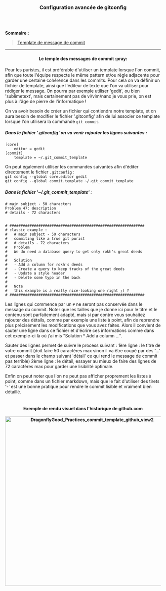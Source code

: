 <h3 align="center">
  Configuration avancée de gitconfig
</h3>

</br>
</br>

**Sommaire :**

> [Template de message de commit](#--commit-message-template)

___

<h4 align="center">
  Le temple des messages de commit :pray:
</h4>

Pour les puristes, il est préférable d'utiliser un template lorsque l'on commit, afin que toute l'équipe
respecte le même pattern et/ou règle adjacente pour garder une certaine cohérence dans les commits. 
Pour cela on va définir un fichier de template, ainsi que l'éditeur de texte que l'on va utiliser pour 
rédiger le message. On pourra par exemple utiliser 'gedit', ou bien 'sublimetext', mais certainement pas de vi/vim/nano je vous prie, on est plus à l'âge de pierre de l'informatique !

On va avoir besoin de créer un fichier qui contiendra notre template, et on aura besoin de modifier le 
fichier '.gitconfig' afin de lui associer ce template lorsque l'on utilisera la commande `git commit`.

<h5 align="left">
  Dans le fichier '.gitconfig' on va venir rajouter les lignes suivantes :
</h5>

```
[core]
	editor = gedit
[commit]
	template = ~/.git_commit_template	
```

On peut également utiliser les commandes suivantes afin d'éditer directement le fichier `.gitconfig` :
</br>
`git config --global core.editor gedit`
</br>
`git config --global commit.template ~/.git_commit_template`

<h5 align="left">
  Dans le fichier '~/.git_commit_template' :
</h5>

```
# main subject - 50 characters
Problem 47: description
# details - 72 characters


# #############################################################
# classic example :
#   # main subject - 50 characters
#   commiting like a true git purist
#   # details - 72 characters
#   Problem
#   We do need a database query to get only rokh's great deeds
#   
#   Solution
#   - Add a column for rokh's deeds
#   - Create a query to keep tracks of the great deeds
#   - Update a style header
#   - Delete some typo in the back
#   
#   Note
#   this example is a really nice-looking one right ;) ?
# #############################################################
```

Les lignes qui commence par un `#` ne seront pas conservée dans le message du commit. Noter que les tailles que je donne ici pour le titre et le contenu sont parfaitement adapté, mais si par contre vous souhaitez rajouter des détails, comme par exemple une liste à point, afin de reprendre plus précisément les modifications que vous avez faites. Alors il convient de sauter une ligne dans ce fichier et d'écrire ces informations comme dans cet exemple-ci là où j'ai mis "Solution * Add a column ...".

Sauter des lignes permet de suivre le process suivant :
1ère ligne : le titre de votre commit (doit faire 50 caractères max sinon il va être coupé par des '...' et passer dans le champ suivant 'détail' ce qui rend le message de commit pas terrible)
2ème ligne : le détail, essayer au mieux de faire des lignes de 72 caractères max pour garder une lisibilité optimale.

Enfin on peut noter que l'on ne peut pas afficher proprement les listes à point, comme dans un fichier markdown, mais que le fait d'utiliser des tirets '-' est une bonne pratique pour rendre le commit lisible et vraiment bien détaillé.

<h4 align="center">
    <br>
      Exemple de rendu visuel dans l'historique de github.com
    <br>
    <br>
      <a href="https://raw.githubusercontent.com/Siliver4/DragonflyGood_Practices/master/assets/img/git/commit_template/commit_template_github_view2.png">
        <img src="DragonflyGood_Practices/master/assets/img/git/commit_template/commit_template_github_view2.png" alt="DragonflyGood_Practices_commit_template_github_view2" width="547">
      </a>
    <br>
</h4>
